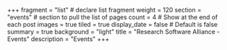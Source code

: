 +++
fragment = "list" # declare list fragment
weight = 120
section = "events" # section to pull the list of pages
count = 4 # Show at the end of each post
images = true
tiled = true
display_date = false # Default is false
summary = true
background = "light"
title = "Research Software Alliance - Events"
description = "Events"
+++
